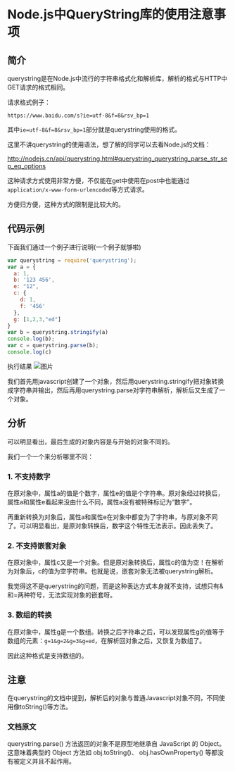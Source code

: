 # Node.js中QueryString库的使用注意事项
## 简介
querystring是在Node.js中流行的字符串格式化和解析库，解析的格式与HTTP中GET请求的格式相同。

请求格式例子：

`https://www.baidu.com/s?ie=utf-8&f=8&rsv_bp=1`

其中`ie=utf-8&f=8&rsv_bp=1`部分就是querystring使用的格式。

这里不讲querystring的使用语法，想了解的同学可以去看Node.js的文档：

http://nodejs.cn/api/querystring.html#querystring_querystring_parse_str_sep_eq_options

这种请求方式使用非常方便，不仅能在get中使用在post中也能通过`application/x-www-form-urlencoded`等方式请求。

方便归方便，这种方式的限制是比较大的。

## 代码示例
下面我们通过一个例子进行说明(一个例子就够啦)

```js
var querystring = require('querystring');
var a = {
  a: 1,
  b: '123 456',
  e: "12",
  c: {
    d: 1,
    f: '456'
  },
  g: [1,2,3,"ed"]
}
var b = querystring.stringify(a)
console.log(b);
var c = querystring.parse(b);
console.log(c)
```
执行结果
​​​![图片](/2020/query-1.png)

我们首先用javascript创建了一个对象，然后用querystring.stringify把对象转换成字符串并输出，然后再用querystring.parse对字符串解析，解析后又生成了一个对象。

## 分析

可以明显看出，最后生成的对象内容是与开始的对象不同的。

我们一个一个来分析哪里不同：

### 1. 不支持数字
在原对象中，属性a的值是个数字，属性e的值是个字符串。原对象经过转换后，属性a和属性e看起来没由什么不同，属性a没有被特殊标记为“数字”。

再重新转换为对象后，属性a和属性e在对象中都变为了字符串，与原对象不同了。可以明显看出，是原对象转换后，数字这个特性无法表示。因此丢失了。

### 2. 不支持嵌套对象
在原对象中，属性c又是一个对象。但是原对象转换后，属性c的值为空！在解析为对象后，c的值为空字符串。也就是说，嵌套对象无法被querystring解析。

我觉得这不是querystring的问题，而是这种表达方式本身就不支持，试想只有&和=两种符号，无法实现对象的嵌套呀。

### 3. 数组的转换
在原对象中，属性g是一个数组。转换之后字符串之后，可以发现属性g的值等于数组的元素：`g=1&g=2&g=3&g=ed`，在解析回对象之后，又恢复为数组了。

因此这种格式是支持数组的。

## 注意
在querystring的文档中提到，解析后的对象与普通Javascript对象不同，不同使用像toString()等方法。

### 文档原文
querystring.parse() 方法返回的对象不是原型地继承自 JavaScript 的 Object。 这意味着典型的 Object 方法如 obj.toString()、 obj.hasOwnProperty() 等都没有被定义并且不起作用。